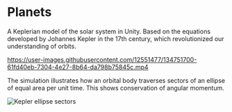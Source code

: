 # Planets
A Keplerian model of the solar system in Unity. Based on the equations developed by Johannes Kepler in the 17th century, which revolutionized our understanding of orbits.

https://user-images.githubusercontent.com/12551477/134751700-61fd40eb-7304-4e27-8b64-da798b75845c.mp4

The simulation illustrates how an orbital body traverses sectors of an ellipse of equal area per unit time. This shows conservation of angular momentum.

![Kepler ellipse sectors](https://user-images.githubusercontent.com/12551477/134822004-e2cd27d4-d55b-414c-9907-167b7f97d40f.png)
